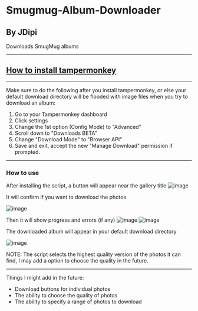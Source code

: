 # Smugmug-Album-Downloader
## By JDipi

Downloads SmugMug albums


___
## [How to install tampermonkey](https://www.youtube.com/watch?v=kjeERqWY04s)
___
Make sure to do the following after you install tampermonkey, or else your default download directory will be flooded with image files when you try to download an album:

  1) Go to your Tampermonkey dashboard
  2) Click settings
  3) Change the 1st option (Config Mode) to "Advanced"
  4) Scroll down to "Downloads BETA"
  5) Change "Download Mode" to "Browser API"
  6) Save and exit, accept the new "Manage Download" 
     permission if prompted.
___
### How to use

After installing the script, a button will appear near the gallery title
![image](https://user-images.githubusercontent.com/48573618/189263722-070f8a0d-225c-4739-9acd-d247d6f166b7.png)

It will confirm if you want to download the photos

![image](https://user-images.githubusercontent.com/48573618/189263822-29f79338-12eb-4783-8829-cfbf7b1db6a2.png)

Then it will show progress and errors (if any)
![image](https://user-images.githubusercontent.com/48573618/189264055-b49d960a-3b0f-4f8e-a4ff-ba4520098404.png)
![image](https://user-images.githubusercontent.com/48573618/189264351-2b49a6d7-9b7e-4707-8864-25c051d758ae.png)

The downloaded album will appear in your default download directory

![image](https://user-images.githubusercontent.com/48573618/189264208-a32c3427-3d43-409e-af53-51946180e1bc.png)


NOTE: The script selects the highest quality version of the photos it can find, I may add a option to choose the quality in the future.
___

Things I might add in the future:
 - Download buttons for individual photos
 - The ability to choose the quality of photos
 - The ability to specify a range of photos to download
 
